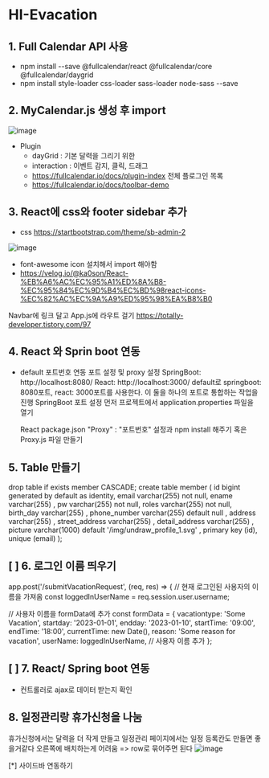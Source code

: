 # HI-Evacation
## 1. Full Calendar API 사용
  - npm install --save @fullcalendar/react @fullcalendar/core @fullcalendar/daygrid
  - npm install style-loader css-loader sass-loader node-sass --save

## 2. MyCalendar.js 생성 후 import
   ![image](https://github.com/minji856/HI-Evacation/assets/144756912/c66cc596-7154-495c-8048-f857a1ef1f8e)
- Plugin
  - dayGrid : 기본 달력을 그리기 위한
  - interaction : 이벤트 감지, 클릭, 드래그
  - https://fullcalendar.io/docs/plugin-index 전체 플로그인 목록
  - https://fullcalendar.io/docs/toolbar-demo

## 3. React에 css와 footer sidebar 추가
- css https://startbootstrap.com/theme/sb-admin-2

![image](https://github.com/minji856/HI-Evacation/assets/144756912/556dad30-1563-45b6-b3bc-19dc52a57277)
- font-awesome icon 설치해서 import 해야함
- https://velog.io/@ka0son/React-%EB%A6%AC%EC%95%A1%ED%8A%B8-%EC%95%84%EC%9D%B4%EC%BD%98react-icons-%EC%82%AC%EC%9A%A9%ED%95%98%EA%B8%B0

Navbar에 링크 달고 App.js에 라우트 걸기
https://totally-developer.tistory.com/97

## 4. React 와 Sprin boot 연동
- default 포트번호 연동
  포트 설정 및 proxy 설정
  SpringBoot: http://localhost:8080/
  React: http://localhost:3000/
  default로 springboot: 8080포트, react: 3000포트를 사용한다.
  이 둘을 하나의 포트로 통합하는 작업을 진행
  SpringBoot 포트 설정
  먼저 프로젝트에서 application.properties 파일을 열기

  React package.json "Proxy" : "포트번호" 설정과 npm install 해주기
  혹은 Proxy.js 파일 만들기

## 5. Table 만들기
  drop table if exists member CASCADE;
  create table member
  (
      id bigint generated by default as identity,
      email varchar(255) not null,
      ename varchar(255) ,
      pw varchar(255) not null,
      roles varchar(255) not null,
      birth_day varchar(255) ,
      phone_number varchar(255) default null ,
      address varchar(255) ,
      street_address varchar(255) ,
      detail_address varchar(255) ,
      picture varchar(1000) default '/img/undraw_profile_1.svg' ,
      primary key (id),
      unique (email)
  );

## [ ] 6. 로그인 이름 띄우기 

app.post('/submitVacationRequest', (req, res) => {
  // 현재 로그인된 사용자의 이름을 가져옴
  const loggedInUserName = req.session.user.username;

  // 사용자 이름을 formData에 추가
  const formData = {
    vacationtype: 'Some Vacation',
    startday: '2023-01-01',
    endday: '2023-01-10',
    startTime: '09:00',
    endTime: '18:00',
    currentTime: new Date(),
    reason: 'Some reason for vacation',
    userName: loggedInUserName, // 사용자 이름 추가
  };


## [ ] 7. React/ Spring boot 연동
- 컨트롤러로 ajax로 데이터 받는지 확인

## 8. 일정관리랑 휴가신청을 나눔
휴가신청에서는 달력을 더 작게 만들고 일정관리 페이지에서는 일정 등록칸도 만들면 좋을거같다
오른쪽에 배치하는게 어려움 => row로 묶어주면 된다
![image](https://github.com/minji856/HI-Evacation/assets/144756912/6b28665b-0e4a-4529-aa7b-4eae700f23c7)



[*] 사이드바 연동하기
